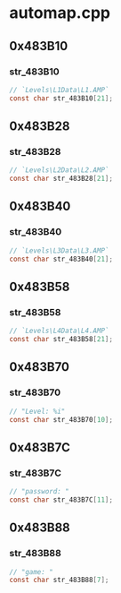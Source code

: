 # automap.cpp

## 0x483B10

### str_483B10

```c
// `Levels\L1Data\L1.AMP`
const char str_483B10[21];
```

## 0x483B28

### str_483B28

```c
// `Levels\L2Data\L2.AMP`
const char str_483B28[21];
```

## 0x483B40

### str_483B40

```c
// `Levels\L3Data\L3.AMP`
const char str_483B40[21];
```

## 0x483B58

### str_483B58

```c
// `Levels\L4Data\L4.AMP`
const char str_483B58[21];
```

## 0x483B70

### str_483B70

```c
// "Level: %i"
const char str_483B70[10];
```

## 0x483B7C

### str_483B7C

```c
// "password: "
const char str_483B7C[11];
```

## 0x483B88

### str_483B88

```c
// "game: "
const char str_483B88[7];
```
